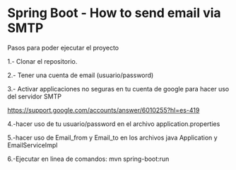 # Spring Boot - How to send email via SMTP

Pasos para poder ejecutar el proyecto

1.- Clonar el repositorio.

2.- Tener una cuenta de email (usuario/password)

3.- Activar applicaciones no seguras en tu cuenta de google para hacer uso del servidor SMTP

https://support.google.com/accounts/answer/6010255?hl=es-419

4.-hacer uso de tu usuario/password en el archivo application.properties

5.-hacer uso de Email_from y Email_to en los archivos java Application y EmailServiceImpl

6.-Ejecutar en linea de comandos: mvn spring-boot:run

